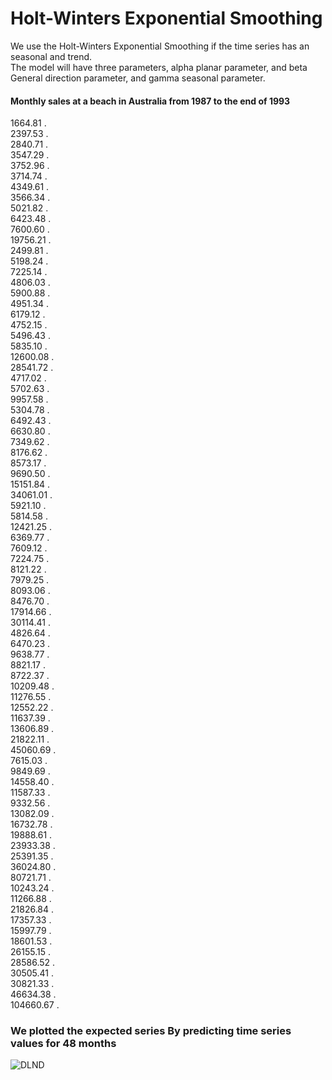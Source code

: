 # Holt-Winters Exponential Smoothing	

We use the Holt-Winters Exponential Smoothing if the time series has an seasonal and  trend.	
The model will have three parameters, alpha planar parameter, and beta General direction parameter, and gamma seasonal parameter.	

#### Monthly sales at a beach in Australia from 1987 to the end of 1993	

1664.81 .	
2397.53 .	
2840.71 .	
3547.29 .	
3752.96 .	
3714.74 . 	
4349.61 .	
3566.34 . 	
5021.82 .	
6423.48 .	
7600.60 .	
19756.21 .	
2499.81 .	
5198.24 .	
7225.14 .	
4806.03 .	
5900.88 .	
4951.34 .	
6179.12 .	
4752.15 .	
5496.43 .	
5835.10 .	
12600.08 .	
28541.72 .	
4717.02 .	
5702.63 .	
9957.58 .	
5304.78 .	
6492.43 .	
6630.80 .	
7349.62 .	
8176.62 .	
8573.17 .	
9690.50 .	
15151.84 .	
34061.01 .	
5921.10 .	
5814.58 .	
12421.25 .	
6369.77 .	
7609.12 .	
7224.75 .	
8121.22 .	
7979.25 .	
8093.06 .	
8476.70 .	
17914.66 .	
30114.41 .	
4826.64 .	
6470.23 .	
9638.77 .	
8821.17 .	
8722.37 .	
10209.48 .	
11276.55 .	
12552.22 .	
11637.39 .	
13606.89 .	
21822.11 . 	
45060.69 .	
7615.03 .	
9849.69 .	
14558.40 .	
11587.33 .	
9332.56 .	
13082.09 .	
16732.78 .	
19888.61 .	
23933.38 .	
25391.35 .	
36024.80 .	
80721.71 .	
10243.24 .	
11266.88 .	
21826.84 .	
17357.33 .	
15997.79 .	
18601.53 .	
26155.15 .	
28586.52 . 	
30505.41 .	
30821.33 .	
46634.38 .	
104660.67 .	


### We plotted the expected series By predicting time series values for 48 months 	


![DLND](https://github.com/ahmedtalaatfarhat/HoltWinters-Model-In-R/blob/master/Holt-Winters%20Exponential%20Smoothing.png)

